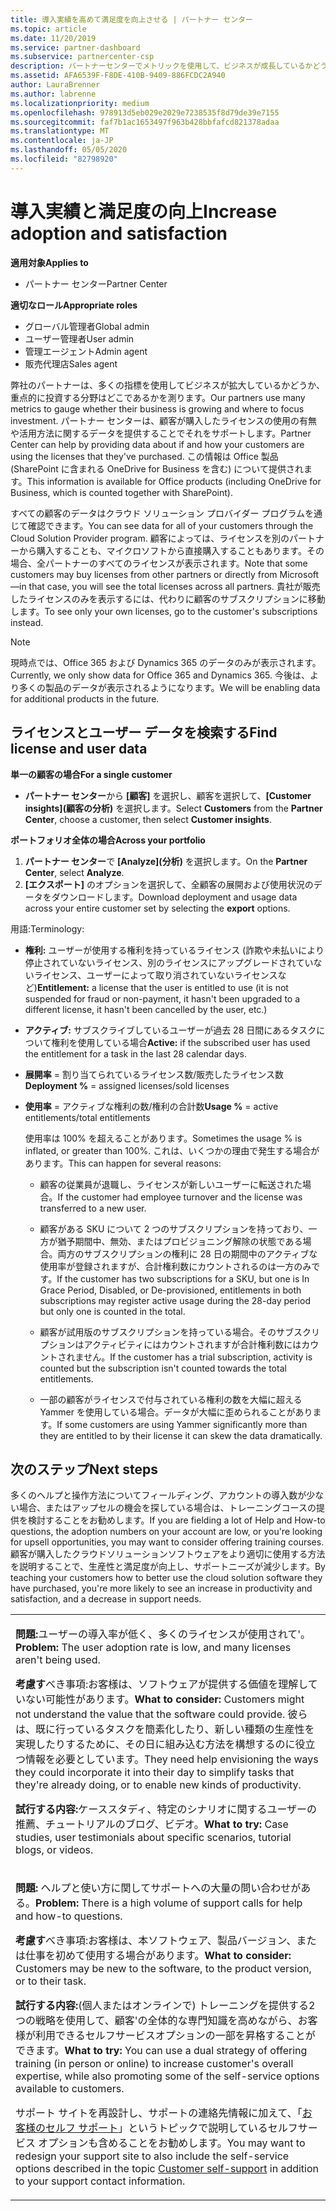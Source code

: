 ```yaml
---
title: 導入実績を高めて満足度を向上させる | パートナー センター
ms.topic: article
ms.date: 11/20/2019
ms.service: partner-dashboard
ms.subservice: partnercenter-csp
description: パートナーセンターでメトリックを使用して、ビジネスが成長しているかどうか、顧客がライセンスをどのように使用しているか、および投資に焦点を当てる場所を確認する方法について説明します。
ms.assetid: AFA6539F-F8DE-410B-9409-886FCDC2A940
author: LauraBrenner
ms.author: labrenne
ms.localizationpriority: medium
ms.openlocfilehash: 978913d5eb029e2029e7238535f8d79de39e7155
ms.sourcegitcommit: faf7b1ac1653497f963b428bbfafcd821378adaa
ms.translationtype: MT
ms.contentlocale: ja-JP
ms.lasthandoff: 05/05/2020
ms.locfileid: "82798920"
---
```

# <a name="increase-adoption-and-satisfaction"></a><span data-ttu-id="cf9df-103">導入実績と満足度の向上</span><span class="sxs-lookup"><span data-stu-id="cf9df-103">Increase adoption and satisfaction</span></span>

<span data-ttu-id="cf9df-104">**適用対象**</span><span class="sxs-lookup"><span data-stu-id="cf9df-104">**Applies to**</span></span>

-  <span data-ttu-id="cf9df-105">パートナー センター</span><span class="sxs-lookup"><span data-stu-id="cf9df-105">Partner Center</span></span>

<span data-ttu-id="cf9df-106">**適切なロール**</span><span class="sxs-lookup"><span data-stu-id="cf9df-106">**Appropriate roles**</span></span>
-   <span data-ttu-id="cf9df-107">グローバル管理者</span><span class="sxs-lookup"><span data-stu-id="cf9df-107">Global admin</span></span>
-   <span data-ttu-id="cf9df-108">ユーザー管理者</span><span class="sxs-lookup"><span data-stu-id="cf9df-108">User admin</span></span>
-   <span data-ttu-id="cf9df-109">管理エージェント</span><span class="sxs-lookup"><span data-stu-id="cf9df-109">Admin agent</span></span>
-   <span data-ttu-id="cf9df-110">販売代理店</span><span class="sxs-lookup"><span data-stu-id="cf9df-110">Sales agent</span></span>

<span data-ttu-id="cf9df-111">弊社のパートナーは、多くの指標を使用してビジネスが拡大しているかどうか、重点的に投資する分野はどこであるかを測ります。</span><span class="sxs-lookup"><span data-stu-id="cf9df-111">Our partners use many metrics to gauge whether their business is growing and where to focus investment.</span></span> <span data-ttu-id="cf9df-112">パートナー センターは、顧客が購入したライセンスの使用の有無や活用方法に関するデータを提供することでそれをサポートします。</span><span class="sxs-lookup"><span data-stu-id="cf9df-112">Partner Center can help by providing data about if and how your customers are using the licenses that they've purchased.</span></span> <span data-ttu-id="cf9df-113">この情報は Office 製品 (SharePoint に含まれる OneDrive for Business を含む) について提供されます。</span><span class="sxs-lookup"><span data-stu-id="cf9df-113">This information is available for Office products (including OneDrive for Business, which is counted together with SharePoint).</span></span>

<span data-ttu-id="cf9df-114">すべての顧客のデータはクラウド ソリューション プロバイダー プログラムを通じて確認できます。</span><span class="sxs-lookup"><span data-stu-id="cf9df-114">You can see data for all of your customers through the Cloud Solution Provider program.</span></span> <span data-ttu-id="cf9df-115">顧客によっては、ライセンスを別のパートナーから購入することも、マイクロソフトから直接購入することもあります。その場合、全パートナーのすべてのライセンスが表示されます。</span><span class="sxs-lookup"><span data-stu-id="cf9df-115">Note that some customers may buy licenses from other partners or directly from Microsoft—in that case, you will see the total licenses across all partners.</span></span> <span data-ttu-id="cf9df-116">貴社が販売したライセンスのみを表示するには、代わりに顧客のサブスクリプションに移動します。</span><span class="sxs-lookup"><span data-stu-id="cf9df-116">To see only your own licenses, go to the customer's subscriptions instead.</span></span>

> [!NOTE]  
>  <span data-ttu-id="cf9df-117">現時点では、Office 365 および Dynamics 365 のデータのみが表示されます。</span><span class="sxs-lookup"><span data-stu-id="cf9df-117">Currently, we only show data for Office 365 and Dynamics 365.</span></span> <span data-ttu-id="cf9df-118">今後は、より多くの製品のデータが表示されるようになります。</span><span class="sxs-lookup"><span data-stu-id="cf9df-118">We will be enabling data for additional products in the future.</span></span>

## <a name="find-license-and-user-data"></a><span data-ttu-id="cf9df-119">ライセンスとユーザー データを検索する</span><span class="sxs-lookup"><span data-stu-id="cf9df-119">Find license and user data</span></span>


<span data-ttu-id="cf9df-120">**単一の顧客の場合**</span><span class="sxs-lookup"><span data-stu-id="cf9df-120">**For a single customer**</span></span>

-   <span data-ttu-id="cf9df-121">**パートナー センター**から **[顧客]** を選択し、顧客を選択して、**[Customer insights]\(顧客の分析\)** を選択します。</span><span class="sxs-lookup"><span data-stu-id="cf9df-121">Select **Customers** from the **Partner Center**, choose a customer, then select **Customer insights**.</span></span>

<span data-ttu-id="cf9df-122">**ポートフォリオ全体の場合**</span><span class="sxs-lookup"><span data-stu-id="cf9df-122">**Across your portfolio**</span></span>

1.  <span data-ttu-id="cf9df-123">**パートナー センター**で **[Analyze]\(分析\)** を選択します。</span><span class="sxs-lookup"><span data-stu-id="cf9df-123">On the **Partner Center**, select **Analyze**.</span></span>
2.  <span data-ttu-id="cf9df-124">**[エクスポート]** のオプションを選択して、全顧客の展開および使用状況のデータをダウンロードします。</span><span class="sxs-lookup"><span data-stu-id="cf9df-124">Download deployment and usage data across your entire customer set by selecting the **export** options.</span></span>

<span data-ttu-id="cf9df-125">用語:</span><span class="sxs-lookup"><span data-stu-id="cf9df-125">Terminology:</span></span>

-   <span data-ttu-id="cf9df-126">**権利:** ユーザーが使用する権利を持っているライセンス (詐欺や未払いにより停止されていないライセンス、別のライセンスにアップグレードされていないライセンス、ユーザーによって取り消されていないライセンスなど)</span><span class="sxs-lookup"><span data-stu-id="cf9df-126">**Entitlement:** a license that the user is entitled to use (it is not suspended for fraud or non-payment, it hasn't been upgraded to a different license, it hasn't been cancelled by the user, etc.)</span></span>

-   <span data-ttu-id="cf9df-127">**アクティブ:** サブスクライブしているユーザーが過去 28 日間にあるタスクについて権利を使用している場合</span><span class="sxs-lookup"><span data-stu-id="cf9df-127">**Active:** if the subscribed user has used the entitlement for a task in the last 28 calendar days.</span></span>

-   <span data-ttu-id="cf9df-128">**展開率** = 割り当てられているライセンス数/販売したライセンス数</span><span class="sxs-lookup"><span data-stu-id="cf9df-128">**Deployment %** = assigned licenses/sold licenses</span></span>

-   <span data-ttu-id="cf9df-129">**使用率** = アクティブな権利の数/権利の合計数</span><span class="sxs-lookup"><span data-stu-id="cf9df-129">**Usage %** = active entitlements/total entitlements</span></span>

    <span data-ttu-id="cf9df-130">使用率は 100% を超えることがあります。</span><span class="sxs-lookup"><span data-stu-id="cf9df-130">Sometimes the usage % is inflated, or greater than 100%.</span></span> <span data-ttu-id="cf9df-131">これは、いくつかの理由で発生する場合があります。</span><span class="sxs-lookup"><span data-stu-id="cf9df-131">This can happen for several reasons:</span></span>

    -   <span data-ttu-id="cf9df-132">顧客の従業員が退職し、ライセンスが新しいユーザーに転送された場合。</span><span class="sxs-lookup"><span data-stu-id="cf9df-132">If the customer had employee turnover and the license was transferred to a new user.</span></span>

    -   <span data-ttu-id="cf9df-133">顧客がある SKU について 2 つのサブスクリプションを持っており、一方が猶予期間中、無効、またはプロビジョニング解除の状態である場合。両方のサブスクリプションの権利に 28 日の期間中のアクティブな使用率が登録されますが、合計権利数にカウントされるのは一方のみです。</span><span class="sxs-lookup"><span data-stu-id="cf9df-133">If the customer has two subscriptions for a SKU, but one is In Grace Period, Disabled, or De-provisioned, entitlements in both subscriptions may register active usage during the 28-day period but only one is counted in the total.</span></span>

    -   <span data-ttu-id="cf9df-134">顧客が試用版のサブスクリプションを持っている場合。そのサブスクリプションはアクティビティにはカウントされますが合計権利数にはカウントされません。</span><span class="sxs-lookup"><span data-stu-id="cf9df-134">If the customer has a trial subscription, activity is counted but the subscription isn't counted towards the total entitlements.</span></span>

    -   <span data-ttu-id="cf9df-135">一部の顧客がライセンスで付与されている権利の数を大幅に超える Yammer を使用している場合。データが大幅に歪められることがあります。</span><span class="sxs-lookup"><span data-stu-id="cf9df-135">If some customers are using Yammer significantly more than they are entitled to by their license it can skew the data dramatically.</span></span>

## <a name="next-steps"></a><span data-ttu-id="cf9df-136">次のステップ</span><span class="sxs-lookup"><span data-stu-id="cf9df-136">Next steps</span></span>


<span data-ttu-id="cf9df-137">多くのヘルプと操作方法についてフィールディング、アカウントの導入数が少ない場合、またはアップセルの機会を探している場合は、トレーニングコースの提供を検討することをお勧めします。</span><span class="sxs-lookup"><span data-stu-id="cf9df-137">If you are fielding a lot of Help and How-to questions, the adoption numbers on your account are low, or you're looking for upsell opportunities, you may want to consider offering training courses.</span></span> <span data-ttu-id="cf9df-138">顧客が購入したクラウドソリューションソフトウェアをより適切に使用する方法を説明することで、生産性と満足度が向上し、サポートニーズが減少します。</span><span class="sxs-lookup"><span data-stu-id="cf9df-138">By teaching your customers how to better use the cloud solution software they have purchased, you're more likely to see an increase in productivity and satisfaction, and a decrease in support needs.</span></span>

<table>
<colgroup>
<col width="100%" />
</colgroup>
<tbody>
<tr class="odd">
<td><p><span data-ttu-id="cf9df-139"><strong>問題:</strong>ユーザーの導入率が低く、多くのライセンスが使用されて&#39;。</span><span class="sxs-lookup"><span data-stu-id="cf9df-139"><strong>Problem:</strong> The user adoption rate is low, and many licenses aren&#39;t being used.</span></span></p>
<p><span data-ttu-id="cf9df-140"><strong>考慮す</strong>べき事項:お客様は、ソフトウェアが提供する価値を理解していない可能性があります。</span><span class="sxs-lookup"><span data-stu-id="cf9df-140"><strong>What to consider:</strong> Customers might not understand the value that the software could provide.</span></span> <span data-ttu-id="cf9df-141">彼らは、既に行っているタスクを簡素化したり、新しい種類の生産性を実現したりするために、その日に組み込む方法を構想するのに役立つ情報を必要としています。</span><span class="sxs-lookup"><span data-stu-id="cf9df-141">They need help envisioning the ways they could incorporate it into their day to simplify tasks that they're already doing, or to enable new kinds of productivity.</span></span></p>
<p><span data-ttu-id="cf9df-142"><strong>試行する内容:</strong>ケーススタディ、特定のシナリオに関するユーザーの推薦、チュートリアルのブログ、ビデオ。</span><span class="sxs-lookup"><span data-stu-id="cf9df-142"><strong>What to try:</strong> Case studies, user testimonials about specific scenarios, tutorial blogs, or videos.</span></span></p></td>
</tr>
<tr class="even">
<td><p><span data-ttu-id="cf9df-143"><strong>問題:</strong> ヘルプと使い方に関してサポートへの大量の問い合わせがある。</span><span class="sxs-lookup"><span data-stu-id="cf9df-143"><strong>Problem:</strong> There is a high volume of support calls for help and how-to questions.</span></span></p>
<p><span data-ttu-id="cf9df-144"><strong>考慮す</strong>べき事項:お客様は、本ソフトウェア、製品バージョン、または仕事を初めて使用する場合があります。</span><span class="sxs-lookup"><span data-stu-id="cf9df-144"><strong>What to consider:</strong> Customers may be new to the software, to the product version, or to their task.</span></span></p>
<p><span data-ttu-id="cf9df-145"><strong>試行する内容:</strong>(個人またはオンラインで) トレーニングを提供する2つの戦略を使用して、顧客&#39;の全体的な専門知識を高めながら、お客様が利用できるセルフサービスオプションの一部を昇格することができます。</span><span class="sxs-lookup"><span data-stu-id="cf9df-145"><strong>What to try:</strong> You can use a dual strategy of offering training (in person or online) to increase customer&#39;s overall expertise, while also promoting some of the self-service options available to customers.</span></span></p>
<p><span data-ttu-id="cf9df-146">サポート サイトを再設計し、サポートの連絡先情報に加えて、「<a href="customer-self-support.md" data-raw-source="[Customer self-support](customer-self-support.md)">お客様のセルフ サポート</a>」というトピックで説明しているセルフサービス オプションも含めることをお勧めします。</span><span class="sxs-lookup"><span data-stu-id="cf9df-146">You may want to redesign your support site to also include the self-service options described in the topic <a href="customer-self-support.md" data-raw-source="[Customer self-support](customer-self-support.md)">Customer self-support</a> in addition to your support contact information.</span></span></p></td>
</tr>
</tbody>
</table>

 

 

 



